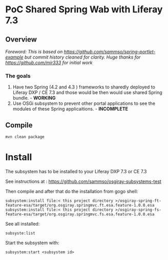 # PoC Shared Spring Wab with Liferay 7.3

## Overview

*Foreword: This is based on https://github.com/sammso/spring-portlet-example but commit history cleaned for clarity. Huge thanks for https://github.com/mir333 for initial work*

### The goals

1. Have two Spring (4.2 and 4.3 ) frameworks to sharedly deployed to Liferay DXP / CE 7.3 and those would be then would use shared Spring bundle. - **WORKING**
2. Use OSGi subsystem to prevent other portal applications to see the modules of these Spring applicaitions. - **INCOMPLETE**


## Compile

```
mvn clean package
```

# Install

The subsystem has to be installed to your Liferay DXP 7.3 or CE 7.3

See instructions at : https://github.com/sammso/osgiray-subsystems-test

Then compile and after that do the installation from gogo shell:

```
subsystem:install file:< this project directory >/osgiray-spring-ft-feature-esa/target/org.osgiray.springmvc.ft.esa.feature-1.0.0.esa
subsystem:install file:< this project directory >/osgiray-spring-fs-feature-esa/target/org.osgiray.springmvc.fs.esa.feature-1.0.0.esa
```

See all installed:

```
subsyste:list
```

Start the subsystem with:

```
subsystem:start <subsystem id>
```
